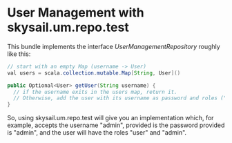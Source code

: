 # User Management with skysail.um.repo.test

This bundle implements the interface _UserManagementRepository_ roughly like this:

```java
// start with an empty Map (username -> User)
val users = scala.collection.mutable.Map[String, User]()

public Optional<User> getUser(String username) {
  // if the username exits in the users map, return it.
  // Otherwise, add the user with its username as password and roles ("user", username)
}
```

So, using skysail.um.repo.test will give you an implementation which, for example, accepts the username "admin", provided is the password provided is "admin", and the user will have the roles "user" and "admin".

